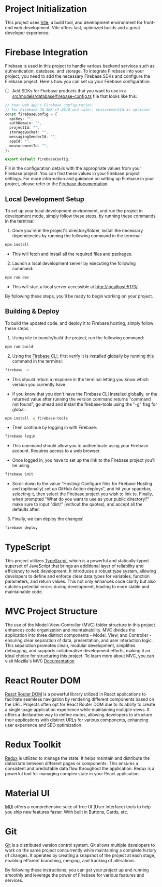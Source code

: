 # Project Initialization

This project uses [Vite](https://vitejs.dev/), a build tool, and development environment for front-end web development. Vite offers fast, optimized builds and a great developer experience.

# Firebase Integration

Firebase is used in this project to handle various backend services such as authentication, database, and storage. To integrate Firebase into your project, you need to add the necessary Firebase SDKs and configure the Firebase project. Here's how you can set up your Firebase configuration:

- [ ] Add SDKs for Firebase products that you want to use in a [src/models/database/firebase-config.ts](src/models/database/firebase-config.ts) file that looks like this:

```typescript
// Your web app's Firebase configuration
// For Firebase JS SDK v7.20.0 and later, measurementId is optional
const firebaseConfig = {
  apiKey: "",
  authDomain: "",
  projectId: "",
  storageBucket: "",
  messagingSenderId: "",
  appId: "",
  measurementId: "",
};

export default firebaseConfig;
```

Fill in the configuration details with the appropriate values from your Firebase project. You can find these values in your Firebase project settings.
For more information and guidance on setting up Firebase in your project, please refer to the [Firebase documentation](https://firebase.google.com/docs/web/setup#available-libraries)

## Local Development Setup

To set up your local development environment, and run the project in development mode, simply follow these steps, by running these commands in the terminal:

1. Once you're in the project's directory/folder, install the necessary dependencies by running the following command in the terminal:

```bash
npm install
```

- This will fetch and install all the required files and packages.

2. Launch a local development server by executing the following command:

```bash
npm run dev
```

- This will start a local server accessible at [http://localhost:5173/](http://localhost:5173/)

By following these steps, you'll be ready to begin working on your project.

## Building & Deploy

To build the updated code, and deploy it to Firebase hosting, simply follow these steps:

1. Using vite to bundle/build the project, run the following command:

```bash
npm run build
```

2. Using the [Firebase CLI](https://firebaseopensource.com/projects/firebase/firebase-tools/), first verify it is installed globally by running this command in the terminal:

```bash
firebase -v
```

- This should return a response in the terminal letting you know which version you currently have.

- If you know that you don't have the Firebase CLI installed globally, or the returned value after running the version command returns "command not found", go ahead and install the firebase-tools using the "-g" flag for global:

```bash
npm install -g firebase-tools
```

- Then continue by logging in with Firebase:

```bash
firebase login
```

- This command should allow you to authenticate using your Firebase account. Requires access to a web browser.

- Once logged in, you have to set up the link to the Firebase project you'll be using.

```bash
firebase init
```

- Scroll down to the value "Hosting: Configure files for Firebase Hosting and (optionally) set up GitHub Action deploys", and hit your spacebar, selecting it, then select the Firebase project you wish to link to. Finally, when prompted "What do you want to use as your public directory?" make sure to input "dist/" (without the quotes), and accept all the defaults after.

3. Finally, we can deploy the changes!

```bash
firebase deploy
```

# TypeScript

This project utilizes [TypeScript](https://www.typescriptlang.org/docs/), which is a powerful and statically-typed superset of JavaScript that brings an additional layer of reliability and efficiency to web development. It introduces a robust type system, allowing developers to define and enforce clear data types for variables, function parameters, and return values. This not only enhances code clarity but also catches potential errors during development, leading to more stable and maintainable code.

# MVC Project Structure

The use of the Model-View-Controller (MVC) folder structure in this project enhances code organization and maintainability. MVC divides the application into three distinct components - Model, View, and Controller - ensuring clear separation of data, presentation, and user interaction logic. This separation promotes clean, modular development, simplifies debugging, and supports collaborative development efforts, making it an ideal choice for structuring this project. To learn more about MVC, you can visit Mozilla's MVC [Documentation](https://developer.mozilla.org/en-US/docs/Glossary/MVC)

# React Router DOM

[React Router DOM](https://reactrouter.com/en/main) is a powerful library utilized in React applications to facilitate seamless navigation by rendering different components based on the URL. Projects often opt for React Router DOM due to its ability to create a single-page application experience while maintaining multiple views. It offers a declarative way to define routes, allowing developers to structure their applications with distinct URLs for various components, enhancing user experience and SEO optimization.

# Redux Toolkit

[Redux](https://redux.js.org/) is utilized to manage the state. It helps maintain and distribute the data/state between different pages or components. This ensures a consistent and predictable data flow throughout the application. Redux is a powerful tool for managing complex state in your React application.

# Material UI

[MUI](https://mui.com/) offers a comprehensive suite of free UI (User Interface) tools to help you ship new features faster. With built in Buttons, Cards, etc.

# Git

[Git](https://git-scm.com/) is a distributed version control system. Git allows multiple developers to work on the same project concurrently while maintaining a complete history of changes. It operates by creating a snapshot of the project at each stage, enabling efficient branching, merging, and tracking of alterations.

By following these instructions, you can get your project up and running smoothly and leverage the power of Firebase for various features and services.
